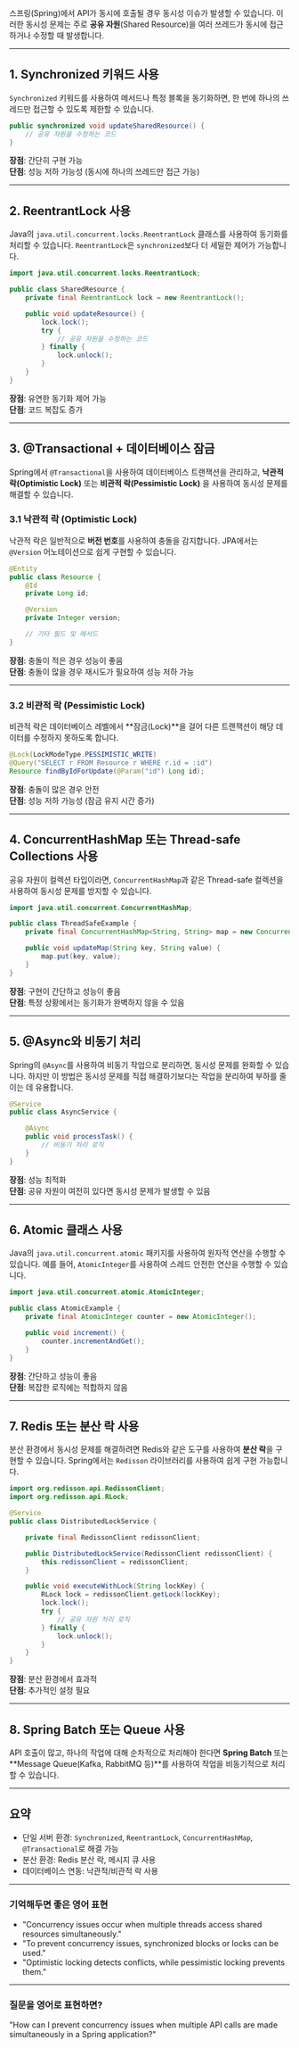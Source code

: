 스프링(Spring)에서 API가 동시에 호출될 경우 동시성 이슈가 발생할 수 있습니다. 
이러한 동시성 문제는 주로 **공유 자원**(Shared Resource)을 여러 쓰레드가 동시에 접근하거나 수정할 때 발생합니다. 

---

## 1. **Synchronized 키워드 사용**
`Synchronized` 키워드를 사용하여 메서드나 특정 블록을 동기화하면, 한 번에 하나의 쓰레드만 접근할 수 있도록 제한할 수 있습니다.

```java
public synchronized void updateSharedResource() {
    // 공유 자원을 수정하는 코드
}
```

**장점**: 간단히 구현 가능  
**단점**: 성능 저하 가능성 (동시에 하나의 쓰레드만 접근 가능)

---

## 2. **ReentrantLock 사용**
Java의 `java.util.concurrent.locks.ReentrantLock` 클래스를 사용하여 동기화를 처리할 수 있습니다. `ReentrantLock`은 `synchronized`보다 더 세밀한 제어가 가능합니다.

```java
import java.util.concurrent.locks.ReentrantLock;

public class SharedResource {
    private final ReentrantLock lock = new ReentrantLock();

    public void updateResource() {
        lock.lock();
        try {
            // 공유 자원을 수정하는 코드
        } finally {
            lock.unlock();
        }
    }
}
```

**장점**: 유연한 동기화 제어 가능  
**단점**: 코드 복잡도 증가

---

## 3. **@Transactional + 데이터베이스 잠금**
Spring에서 `@Transactional`을 사용하여 데이터베이스 트랜잭션을 관리하고, **낙관적 락(Optimistic Lock)** 또는 **비관적 락(Pessimistic Lock)** 을 사용하여 동시성 문제를 해결할 수 있습니다.

### 3.1 낙관적 락 (Optimistic Lock)
낙관적 락은 일반적으로 **버전 번호**를 사용하여 충돌을 감지합니다. JPA에서는 `@Version` 어노테이션으로 쉽게 구현할 수 있습니다.

```java
@Entity
public class Resource {
    @Id
    private Long id;

    @Version
    private Integer version;

    // 기타 필드 및 메서드
}
```

**장점**: 충돌이 적은 경우 성능이 좋음  
**단점**: 충돌이 많을 경우 재시도가 필요하여 성능 저하 가능

---

### 3.2 비관적 락 (Pessimistic Lock)
비관적 락은 데이터베이스 레벨에서 **잠금(Lock)**을 걸어 다른 트랜잭션이 해당 데이터를 수정하지 못하도록 합니다.

```java
@Lock(LockModeType.PESSIMISTIC_WRITE)
@Query("SELECT r FROM Resource r WHERE r.id = :id")
Resource findByIdForUpdate(@Param("id") Long id);
```

**장점**: 충돌이 많은 경우 안전  
**단점**: 성능 저하 가능성 (잠금 유지 시간 증가)

---

## 4. **ConcurrentHashMap 또는 Thread-safe Collections 사용**
공유 자원이 컬렉션 타입이라면, `ConcurrentHashMap`과 같은 Thread-safe 컬렉션을 사용하여 동시성 문제를 방지할 수 있습니다.

```java
import java.util.concurrent.ConcurrentHashMap;

public class ThreadSafeExample {
    private final ConcurrentHashMap<String, String> map = new ConcurrentHashMap<>();

    public void updateMap(String key, String value) {
        map.put(key, value);
    }
}
```

**장점**: 구현이 간단하고 성능이 좋음  
**단점**: 특정 상황에서는 동기화가 완벽하지 않을 수 있음

---

## 5. **@Async와 비동기 처리**
Spring의 `@Async`를 사용하여 비동기 작업으로 분리하면, 동시성 문제를 완화할 수 있습니다. 하지만 이 방법은 동시성 문제를 직접 해결하기보다는 작업을 분리하여 부하를 줄이는 데 유용합니다.

```java
@Service
public class AsyncService {

    @Async
    public void processTask() {
        // 비동기 처리 로직
    }
}
```

**장점**: 성능 최적화  
**단점**: 공유 자원이 여전히 있다면 동시성 문제가 발생할 수 있음

---

## 6. **Atomic 클래스 사용**
Java의 `java.util.concurrent.atomic` 패키지를 사용하여 원자적 연산을 수행할 수 있습니다. 예를 들어, `AtomicInteger`를 사용하여 스레드 안전한 연산을 수행할 수 있습니다.

```java
import java.util.concurrent.atomic.AtomicInteger;

public class AtomicExample {
    private final AtomicInteger counter = new AtomicInteger();

    public void increment() {
        counter.incrementAndGet();
    }
}
```

**장점**: 간단하고 성능이 좋음  
**단점**: 복잡한 로직에는 적합하지 않음

---

## 7. **Redis 또는 분산 락 사용**
분산 환경에서 동시성 문제를 해결하려면 Redis와 같은 도구를 사용하여 **분산 락**을 구현할 수 있습니다. Spring에서는 `Redisson` 라이브러리를 사용하여 쉽게 구현 가능합니다.

```java
import org.redisson.api.RedissonClient;
import org.redisson.api.RLock;

@Service
public class DistributedLockService {

    private final RedissonClient redissonClient;

    public DistributedLockService(RedissonClient redissonClient) {
        this.redissonClient = redissonClient;
    }

    public void executeWithLock(String lockKey) {
        RLock lock = redissonClient.getLock(lockKey);
        lock.lock();
        try {
            // 공유 자원 처리 로직
        } finally {
            lock.unlock();
        }
    }
}
```

**장점**: 분산 환경에서 효과적  
**단점**: 추가적인 설정 필요

---

## 8. **Spring Batch 또는 Queue 사용**
API 호출이 많고, 하나의 작업에 대해 순차적으로 처리해야 한다면 **Spring Batch** 또는 **Message Queue(Kafka, RabbitMQ 등)**를 사용하여 작업을 비동기적으로 처리할 수 있습니다.

---

## 요약
- 단일 서버 환경: `Synchronized`, `ReentrantLock`, `ConcurrentHashMap`, `@Transactional`로 해결 가능
- 분산 환경: Redis 분산 락, 메시지 큐 사용
- 데이터베이스 연동: 낙관적/비관적 락 사용

---

### 기억해두면 좋은 영어 표현
- "Concurrency issues occur when multiple threads access shared resources simultaneously."
- "To prevent concurrency issues, synchronized blocks or locks can be used."
- "Optimistic locking detects conflicts, while pessimistic locking prevents them."

---

### 질문을 영어로 표현하면?
"How can I prevent concurrency issues when multiple API calls are made simultaneously in a Spring application?"